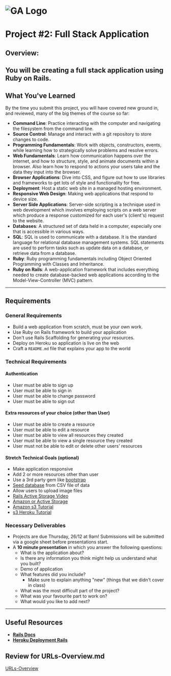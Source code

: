 # ![GA Logo](https://ga-dash.s3.amazonaws.com/production/assets/logo-9f88ae6c9c3871690e33280fcf557f33.png) 

# Project #2: Full Stack Application

## Overview:

You will be creating a full stack application using Ruby on Rails.
---

## What You've Learned

By the time you submit this project, you will have covered new ground in, and reviewed, many of the big themes of the course so far:

- **Command Line**: Practice interacting with the computer and navigating the filesystem from the command line.
- **Source Control**: Manage and interact with a git repository to store changes to code.
- **Programming Fundamentals**: Work with objects, constructors, events, while learning how to strategically solve problems and resolve errors.
- **Web Fundamentals**: Learn how communication happens over the internet, and how to structure, style, and animate documents within a browser. Also learn how to respond to actions your users take and the data they input into the browser.
- **Browser Applications**: Dive into CSS, and figure out how to use libraries and frameworks to get lots of style and functionality for free.
- **Deployment**: Host a static web site in a managed hosting environment.
- **Responsive Web Design**: Making web applications that respond to device size.
- **Server Side Applications**: Server-side scripting is a technique used in web development which involves employing scripts on a web server which produce a response customized for each user's (client's) request to the website.
- **Databases**: A structured set of data held in a computer, especially one that is accessible in various ways.
- **SQL**: SQL is used to communicate with a database. It is the standard language for relational database management systems. SQL statements are used to perform tasks such as update data on a database, or retrieve data from a database.
- **Ruby**: Ruby programming fundamentals including Object Oriented Programming with Classes and Inheritance.
- **Ruby on Rails**: A web-application framework that includes everything needed to create database-backed web applications according to the Model-View-Controller (MVC) pattern.

---

## Requirements

### General Requirements

- Build a web application from scratch, must be your own work.
- Use Ruby on Rails framework to build your application
- Don't use Rails Scaffolding for generating your resources.
- Deploy on Heroku so application is live on the web
- Craft a `README.md` file that explains your app to the world

### Technical Requirements

#### Authentication
- User must be able to sign up
- User must be able to sign in
- User must be able to change password
- User must be able to sign out

#### Extra resources of your choice (other than User)
- User must be able to create a resource
- User must be able to edit a resource
- User must be able to view all resources they created
- User must be able to view a single resource they created
- User must not be able to edit or delete other users' resources

#### Stretch Technical Goals (optional)

- Make application responsive
- Add 2 or more resources other than user
- Use a 3rd party gem like [bootstrap](https://github.com/twbs/bootstrap-rubygem) 
- [Seed database](https://gorails.com/episodes/intro-to-importing-from-csv) from CSV file of data
- Allow users to upload image files 
- [Rails Active Storage Video](https://gorails.com/episodes/file-uploading-with-activestorage-rails-5-2)
- [Amazon or Active Storage]()
- [Amazon s3 Tutorial](https://medium.com/alturasoluciones/setting-up-rails-5-active-storage-with-amazon-s3-3d158cf021ff)
- [s3 Heroku Tutorial](https://devcenter.heroku.com/articles/direct-to-s3-image-uploads-in-rails)

### Necessary Deliverables
- Projects are due Thursday, 26/12 at 9am!  Submissions will be submitted via a google sheet before presentations start.
- A **10 minute presentation** in which you answer the following questions:
  - What is the application about?
  - Is there any information you think might help us understand what you built?
  - Demo of application
  - What features did you include?
    - Make sure to explain anything "new" (things that we didn't cover in class)
  - What was the most difficult part of the project?
  - What was your favourite part to work on?
  - What would you like to add next?

---

## Useful Resources

- **[Rails Docs](https://guides.rubyonrails.org/getting_started.html)**
- **[Heroku Deployment Rails](https://devcenter.heroku.com/articles/getting-started-with-rails5)**
## Review for URLs-Overview.md
[URLs-Overview](./URLs-Overview.md)
